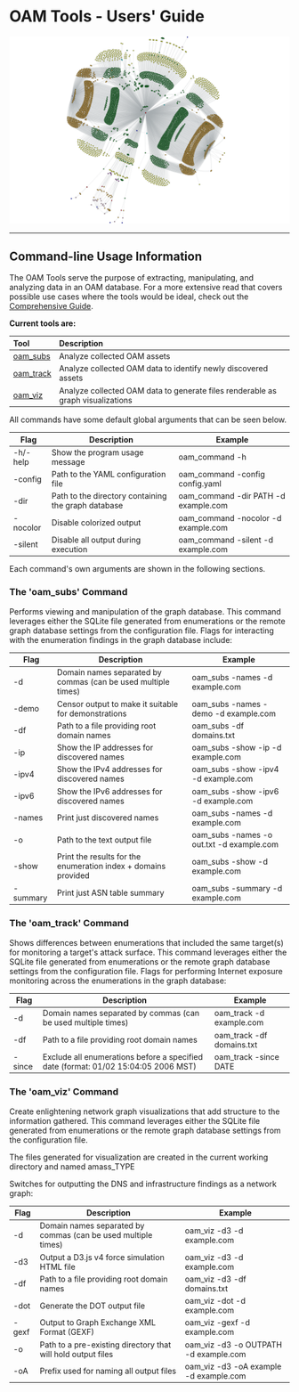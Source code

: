 # OAM Tools - Users' Guide

![Network graph](./images/network_06092018.png "Amass Network Mapping")

----

## Command-line Usage Information

The OAM Tools serve the purpose of extracting, manipulating, and analyzing data in an OAM database. For a more extensive read that covers possible use cases where the tools would be ideal, check out the [Comprehensive Guide](./comprehensive_guide.md).

**Current tools are:**

| Tool    | Description |
|:-------------|:-------------|
| [oam_subs](#the-oam_subs-command)     | Analyze collected OAM assets|
| [oam_track](#the-oam_track-command)    | Analyze collected OAM data to identify newly discovered assets|
| [oam_viz](#the-oam_viz-command)      | Analyze collected OAM data to generate files renderable as graph visualizations|

All commands have some default global arguments that can be seen below.

| Flag | Description | Example |
|------|-------------|---------|
| -h/-help | Show the program usage message | oam_command -h |
| -config | Path to the YAML configuration file | oam_command -config config.yaml |
| -dir | Path to the directory containing the graph database | oam_command -dir PATH -d example.com |
| -nocolor | Disable colorized output | oam_command -nocolor -d example.com |
| -silent | Disable all output during execution | oam_command -silent -d example.com |

Each command's own arguments are shown in the following sections.

### The 'oam_subs' Command

Performs viewing and manipulation of the graph database. This command leverages either the SQLite file generated from enumerations or the remote graph database settings from the configuration file. Flags for interacting with the enumeration findings in the graph database include:

| Flag | Description | Example |
|------|-------------|---------|
| -d | Domain names separated by commas (can be used multiple times) | oam_subs -names -d example.com |
| -demo | Censor output to make it suitable for demonstrations | oam_subs -names -demo -d example.com |
| -df | Path to a file providing root domain names | oam_subs -df domains.txt |
| -ip | Show the IP addresses for discovered names | oam_subs -show -ip -d example.com |
| -ipv4 | Show the IPv4 addresses for discovered names | oam_subs -show -ipv4 -d example.com |
| -ipv6 | Show the IPv6 addresses for discovered names | oam_subs -show -ipv6 -d example.com |
| -names | Print just discovered names | oam_subs -names -d example.com |
| -o | Path to the text output file | oam_subs -names -o out.txt -d example.com |
| -show | Print the results for the enumeration index + domains provided | oam_subs -show -d example.com|
| -summary | Print just ASN table summary | oam_subs -summary -d example.com |

### The 'oam_track' Command

Shows differences between enumerations that included the same target(s) for monitoring a target's attack surface. This command leverages either the SQLite file generated from enumerations or the remote graph database settings from the configuration file. Flags for performing Internet exposure monitoring across the enumerations in the graph database:

| Flag | Description | Example |
|------|-------------|---------|
| -d | Domain names separated by commas (can be used multiple times) | oam_track -d example.com |
| -df | Path to a file providing root domain names | oam_track -df domains.txt |
| -since | Exclude all enumerations before a specified date (format: 01/02 15:04:05 2006 MST) | oam_track -since DATE |

### The 'oam_viz' Command

Create enlightening network graph visualizations that add structure to the information gathered. This command leverages either the SQLite file generated from enumerations or the remote graph database settings from the configuration file.

The files generated for visualization are created in the current working directory and named amass_TYPE

Switches for outputting the DNS and infrastructure findings as a network graph:

| Flag | Description | Example |
|------|-------------|---------|
| -d | Domain names separated by commas (can be used multiple times) | oam_viz -d3 -d example.com |
| -d3 | Output a D3.js v4 force simulation HTML file | oam_viz -d3 -d example.com |
| -df | Path to a file providing root domain names | oam_viz -d3 -df domains.txt |
| -dot | Generate the DOT output file | oam_viz -dot -d example.com |
| -gexf | Output to Graph Exchange XML Format (GEXF) | oam_viz -gexf -d example.com |
| -o | Path to a pre-existing directory that will hold output files | oam_viz -d3 -o OUTPATH -d example.com |
| -oA | Prefix used for naming all output files | oam_viz -d3 -oA example -d example.com |